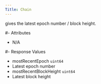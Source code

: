 ```yaml
---
Title: Chain
---
```


gives the latest epoch number / block height.

#- Attributes
- N/A

#- Response Values
- mostRecentEpoch `uint64`
- Latest epoch number
- mostRecentBlockHeight `uint64`
- Latest block height
